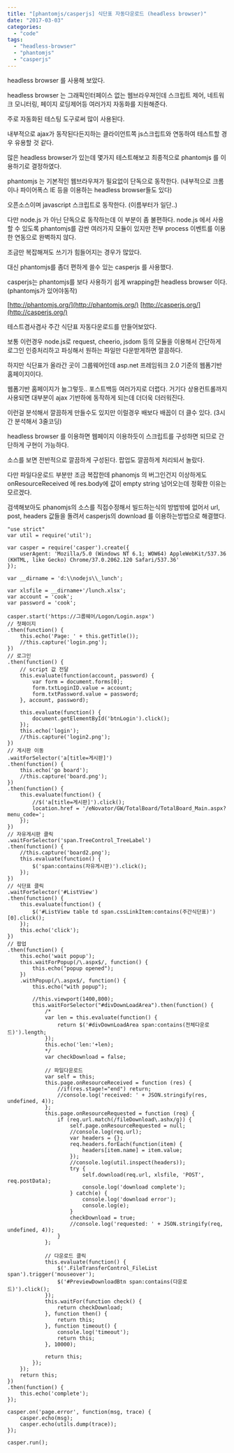 ```yaml
---
title: "[phantomjs/casperjs] 식단표 자동다운로드 (headless browser)"
date: "2017-03-03"
categories: 
  - "code"
tags: 
  - "headless-browser"
  - "phantomjs"
  - "casperjs"
---
```


headless browser 를 사용해 보았다.

headless browser 는 그래픽인터페이스 없는 웹브라우져인데 스크립트 제어, 네트워크 모니터링, 페이지 로딩제어등 여러가지 자동화를 지원해준다.

주로 자동화된 테스팅 도구로써 많이 사용된다.

내부적으로 ajax가 동작된다든지하는 클라이언트쪽 js스크립트와 연동하여 테스트할 경우 유용할 것 같다.

많은 headless browser가 있는데 몇가지 테스트해보고 최종적으로 phantomjs 를 이용하기로 결정하였다.

phantomjs 는 기본적인 웹브라우져가 필요없이 단독으로 동작한다. (내부적으로 크롬이나 파이어폭스 IE 등을 이용하는 headless browser들도 있다)

오픈소스이며 javascript 스크립트로 동작한다. (이름부터가 일단..)

다만 node.js 가 아닌 단독으로 동작하는데 이 부분이 좀 불편하다. node.js 에서 사용할 수 있도록 phantomjs를 감싼 여러가지 모듈이 있지만 전부 process 이벤트를 이용한 연동으로 완벽하지 않다.

조금만 복잡해져도 쓰기가 힘들어지는 경우가 많았다.

대신 phantomjs를 좀더 편하게 쓸수 있는 casperjs 를 사용했다.

casperjs는 phantomjs를 보다 사용하기 쉽게 wrapping한 headless browser 이다. (phantomjs가 있어야동작)

[http://phantomjs.org/](http://phantomjs.org/) [http://casperjs.org/](http://casperjs.org/)

테스트겸사겸사 주간 식단표 자동다운로드를 만들어보았다.

보통 이런경우 node.js로 request, cheerio, jsdom 등의 모듈을 이용해서 간단하게 로그인 인증처리하고 파싱해서 원하는 파일만 다운받게하면 깔끔하다.

하지만 식단표가 올라간 곳이 그룹웨어인데 asp.net 프레임워크 2.0 기준의 웹폼기반 홈페이지이다.

웹폼기반 홈페이지가 늘그렇듯.. 포스트백등 여러가지로 더렵다. 거기다 상용컨트롤까지 사용되면 대부분이 ajax 기반하에 동작하게 되는데 더더욱 더러워진다.

이런걸 분석해서 깔끔하게 만들수도 있지만 이럴경우 배보다 배꼽이 더 클수 있다. (3시간 분석해서 3줄코딩)

headless browser 를 이용하면 웹페이지 이용하듯이 스크립트를 구성하면 되므로 간단하게 구현이 가능하다.

소스를 보면 전반적으로 깔끔하게 구성된다. 팝업도 깔끔하게 처리되서 놀랐다.

다만 파일다운로드 부분만 조금 복잡한데 phanomjs 의 버그인건지 이상하게도 onResourceReceived 에 res.body에 값이 empty string 넘어오는데 정확한 이유는 모르겠다.

검색해보아도 phanomjs의 소스를 직접수정해서 빌드하는식의 방법밖에 없어서 url, post, headers 값들을 돌려서 casperjs의 download 를 이용하는방법으로 해결했다.

```
"use strict"
var util = require('util'); 

var casper = require('casper').create({
    userAgent: 'Mozilla/5.0 (Windows NT 6.1; WOW64) AppleWebKit/537.36 (KHTML, like Gecko) Chrome/37.0.2062.120 Safari/537.36'
});

var __dirname = 'd:\\nodejs\\_lunch';

var xlsfile = __dirname+'/lunch.xlsx';
var account = 'cook';
var password = 'cook';

casper.start('https://그룹웨어/Logon/Login.aspx')
// 첫페이지
.then(function() {
    this.echo('Page: ' + this.getTitle());
    //this.capture('login.png');
})
// 로그인
.then(function() {
    // script 값 전달
    this.evaluate(function(account, password) {
        var form = document.forms[0];
        form.txtLoginID.value = account;
        form.txtPassword.value = password;
    }, account, password);

    this.evaluate(function() {
        document.getElementById('btnLogin').click();
    });
    this.echo('login');
    //this.capture('login2.png');
})
// 게시판 이동
.waitForSelector('a[title=게시판]')
.then(function() {
    this.echo('go board');
    //this.capture('board.png');
})
.then(function() {
    this.evaluate(function() {
        //$('a[title=게시판]').click();
        location.href = '/eNovator/GW/TotalBoard/TotalBoard_Main.aspx?menu_code=';
    });
})
// 자유게시판 클릭
.waitForSelector('span.TreeControl_TreeLabel')
.then(function() {
    //this.capture('board2.png');
    this.evaluate(function() {
        $('span:contains(자유게시판)').click();
    });
})
// 식단표 클릭
.waitForSelector('#ListView')
.then(function() {
    this.evaluate(function() {
        $('#ListView table td span.cssLinkItem:contains(주간식단표)')[0].click();
    });
    this.echo('click');
})
// 팝업
.then(function() {
    this.echo('wait popup');
    this.waitForPopup(/\.aspx$/, function() {
        this.echo("popup opened");
    })
    .withPopup(/\.aspx$/, function() {
        this.echo("with popup");

        //this.viewport(1400,800);
        this.waitForSelector("#divDownLoadArea").then(function() {
            /*
            var len = this.evaluate(function() {
                return $('#divDownLoadArea span:contains(전체다운로드)').length;
            });
            this.echo('len:'+len);
            */
            var checkDownload = false;

            // 파일다운로드
            var self = this;
            this.page.onResourceReceived = function (res) {
                //if(res.stage!="end") return;
                //console.log('received: ' + JSON.stringify(res, undefined, 4));
            };
            this.page.onResourceRequested = function (req) {
                if (req.url.match(/fileDownload\.ashx/g)) {
                    self.page.onResourceRequested = null;
                    //console.log(req.url);
                    var headers = {};
                    req.headers.forEach(function(item) {
                        headers[item.name] = item.value;
                    });
                    //console.log(util.inspect(headers));
                    try {
                        self.download(req.url, xlsfile, 'POST', req.postData);
                        console.log('download complete');
                    } catch(e) {
                        console.log('download error');
                        console.log(e);
                    }
                    checkDownload = true;
                    //console.log('requested: ' + JSON.stringify(req, undefined, 4));
                }
            };

            // 다운로드 클릭
            this.evaluate(function() {
                $('.FileTransferControl_FileList span').trigger('mouseover');
                $('#PreviewDownloadBtn span:contains(다운로드)').click();
            });
            this.waitFor(function check() {
                return checkDownload;
            }, function then() {
                return this;
            }, function timeout() {
                console.log('timeout');
                return this;
            }, 10000);

            return this;
        });
    });
    return this;
})
.then(function() {
    this.echo('complete');
});

casper.on('page.error', function(msg, trace) {
    casper.echo(msg);
    casper.echo(utils.dump(trace));
});

casper.run();
```
